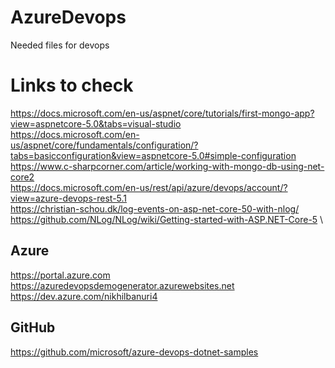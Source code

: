 # AzureDevops
Needed files for devops

# Links to check

https://docs.microsoft.com/en-us/aspnet/core/tutorials/first-mongo-app?view=aspnetcore-5.0&tabs=visual-studio \
https://docs.microsoft.com/en-us/aspnet/core/fundamentals/configuration/?tabs=basicconfiguration&view=aspnetcore-5.0#simple-configuration \
https://www.c-sharpcorner.com/article/working-with-mongo-db-using-net-core2 \
https://docs.microsoft.com/en-us/rest/api/azure/devops/account/?view=azure-devops-rest-5.1 \
https://christian-schou.dk/log-events-on-asp-net-core-50-with-nlog/ \
https://github.com/NLog/NLog/wiki/Getting-started-with-ASP.NET-Core-5 \



## Azure
https://portal.azure.com \
https://azuredevopsdemogenerator.azurewebsites.net \
https://dev.azure.com/nikhilbanuri4 

## GitHub
https://github.com/microsoft/azure-devops-dotnet-samples 
